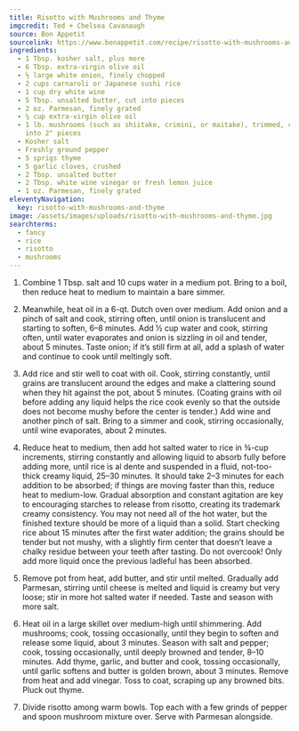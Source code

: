 ```yaml
---
title: Risotto with Mushrooms and Thyme
imgcredit: Ted + Chelsea Cavanaugh
source: Bon Appetit
sourcelink: https://www.bonappetit.com/recipe/risotto-with-mushrooms-and-thyme
ingredients:
  - 1 Tbsp. kosher salt, plus more
  - 6 Tbsp. extra-virgin olive oil
  - ½ large white onion, finely chopped
  - 2 cups carnaroli or Japanese sushi rice
  - 1 cup dry white wine
  - 5 Tbsp. unsalted butter, cut into pieces
  - 2 oz. Parmesan, finely grated
  - ¼ cup extra-virgin olive oil
  - 1 lb. mushrooms (such as shiitake, crimini, or maitake), trimmed, caps torn
    into 2" pieces
  - Kosher salt
  - Freshly ground pepper
  - 5 sprigs thyme
  - 5 garlic cloves, crushed
  - 2 Tbsp. unsalted butter
  - 2 Tbsp. white wine vinegar or fresh lemon juice
  - 1 oz. Parmesan, finely grated
eleventyNavigation:
  key: risotto-with-mushrooms-and-thyme
image: /assets/images/uploads/risotto-with-mushrooms-and-thyme.jpg
searchterms:
  - fancy
  - rice
  - risotto
  - mushrooms
---
```


1. Combine 1 Tbsp. salt and 10 cups water in a medium pot. Bring to a boil, then reduce heat to medium to maintain a bare simmer.

2. Meanwhile, heat oil in a 6-qt. Dutch oven over medium. Add onion and a pinch of salt and cook, stirring often, until onion is translucent and starting to soften, 6–8 minutes. Add ½ cup water and cook, stirring often, until water evaporates and onion is sizzling in oil and tender, about 5 minutes. Taste onion; if it’s still firm at all, add a splash of water and continue to cook until meltingly soft.

3. Add rice and stir well to coat with oil. Cook, stirring constantly, until grains are translucent around the edges and make a clattering sound when they hit against the pot, about 5 minutes. (Coating grains with oil before adding any liquid helps the rice cook evenly so that the outside does not become mushy before the center is tender.) Add wine and another pinch of salt. Bring to a simmer and cook, stirring occasionally, until wine evaporates, about 2 minutes.

4. Reduce heat to medium, then add hot salted water to rice in ¾-cup increments, stirring constantly and allowing liquid to absorb fully before adding more, until rice is al dente and suspended in a fluid, not-too-thick creamy liquid, 25–30 minutes. It should take 2–3 minutes for each addition to be absorbed; if things are moving faster than this, reduce heat to medium-low. Gradual absorption and constant agitation are key to encouraging starches to release from risotto, creating its trademark creamy consistency. You may not need all of the hot water, but the finished texture should be more of a liquid than a solid. Start checking rice about 15 minutes after the first water addition; the grains should be tender but not mushy, with a slightly firm center that doesn’t leave a chalky residue between your teeth after tasting. Do not overcook! Only add more liquid once the previous ladleful has been absorbed.

5. Remove pot from heat, add butter, and stir until melted. Gradually add Parmesan, stirring until cheese is melted and liquid is creamy but very loose; stir in more hot salted water if needed. Taste and season with more salt.

6. Heat oil in a large skillet over medium-high until shimmering. Add mushrooms; cook, tossing occasionally, until they begin to soften and release some liquid, about 3 minutes. Season with salt and pepper; cook, tossing occasionally, until deeply browned and tender, 8–10 minutes. Add thyme, garlic, and butter and cook, tossing occasionally, until garlic softens and butter is golden brown, about 3 minutes. Remove from heat and add vinegar. Toss to coat, scraping up any browned bits. Pluck out thyme.

7. Divide risotto among warm bowls. Top each with a few grinds of pepper and spoon mushroom mixture over. Serve with Parmesan alongside.
